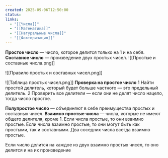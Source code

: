 ```yaml
---
created: 2025-09-06T12:50:00
status:
links:
  - "[[Числа]]"
  - "[[Математика]]"
  - "[[Натуральные числа]]"
  - "[[Факторизация]]"
---
```

**Простое число** — число, которое делится только на 1 и на себя.
**Составное число** — произведение двух простых чисел.
![[Простые и составные числа.png]]

![[Правило простых и составных чисел.png]]

![[Таблица простых чисел.png]]
**Проверка на простое число**
1 Найти простой делитель, который будет больше частного — это предельный делитель.
2 Проверить все делители — если они не делят число нацело, тогда число простое.

**Полупростое число** — объединяют в себе преимущества простых и составных чисел.
**Взаимно простые числа** — числа, которые не имеют общего делителя, кроме 1.
Если числа простые, то они взаимно простые.
Если числа взаимно простые, то они могут быть как простыми, так и составными.
Два соседних числа всегда взаимно простые.

Если число делится на каждое из двух взаимно простых чисел, то оно делится и на их произведение





















